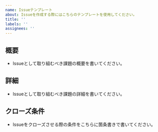 ```yaml
---
name: Issueテンプレート
about: Issueを作成する際にはこちらのテンプレートを使用してください。
title: ''
labels: ''
assignees: ''
---
```


## 概要
- Issueとして取り組むべき課題の概要を書いてください。

## 詳細
- Issueとして取り組むべき課題の詳細を書いてください。

## クローズ条件
- Issueをクローズさせる際の条件をこちらに箇条書きで書いてください。
